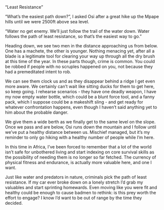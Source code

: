 “Least Resistance”

“What’s the easiest path down?”, I asked Osi after a great hike up the Mpape hills until we were 2500ft above sea level. 

“Water no get enemy. We’ll just follow the trail of the water down. Water follows the path of least resistance, so that’s the easiest way to go.”

Heading down, we see two men in the distance approaching us from below. One has a machete, the other is younger. Nothing menacing yet, after all a blade is a legitimate tool for clearing your way up through all the dry brush at this time of the year. 
In these parts though, crime is common. You could be robbed if people with no scruples happened on you, not because they had a premeditated intent to rob.


We can see them clock us and as they disappear behind a ridge I get even more aware. We certainly can’t wait like sitting ducks for them to get here, so keep going. 
I rehearse scenarios - they have one deadly weapon, I have my now empty water bottle, which could be a blunt force tool, and a fanny pack, which I suppose could be a makeshift sling - and get ready for whatever confrontation happens, even though I haven’t said anything yet to him about the probable danger.


We give them a wide berth as we finally get to the same level on the slope. Once we pass and are below, Osi runs down the mountain and I follow until we’ve put a healthy distance between us. Mischief managed, but it’s my reminder to only go hiking with a healthy number of people while I’m here.

In this time in Africa, I’ve been forced to remember that a lot of the world isn’t safe for unbothered living and start indexing on core survival skills as the possibility of needing them is no longer so far fetched.
The currency of physical fitness and endurance, is actually more valuable here, and one I want.

Just like water and predators in nature, criminals pick the path of least resistance. If my car ever broke down on a lonely stretch I’d grab my valuables and start sprinting homewards. Even moving like you were fit and healthy could be enough to cause badmen to rethink: is this prey worth the effort to engage? I know I’d want to be out of range by the time they decided.
